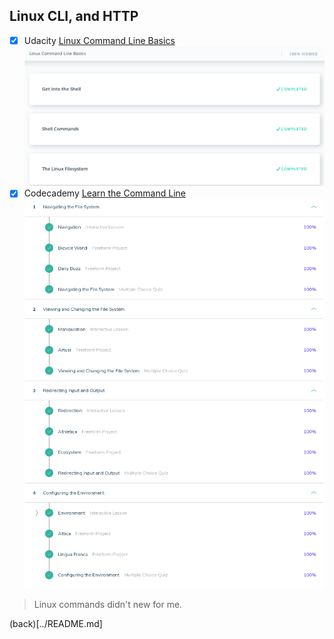 ## Linux CLI, and HTTP

 - [x] Udacity [Linux Command Line Basics](https://www.udacity.com/course/linux-command-line-basics--ud595)
![completed](linux-command-line.png)
 - [x] Codecademy [Learn the Command Line](https://www.codecademy.com/learn/learn-the-command-line)
![completed](codecademy-command-line.png)

> Linux commands didn't new for me.

(back)[../README.md]